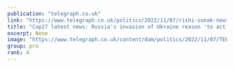 ```yaml
---
publication: "telegraph.co.uk"
link: "https://www.telegraph.co.uk/politics/2022/11/07/rishi-sunak-news-rishi-sunak-news-gavin-williamson-cop27-latest/"
title: "Cop27 latest news: Russia's invasion of Ukraine reason 'to act faster' on climate change, Rishi Sunak says"
excerpt: None
image: "https://www.telegraph.co.uk/content/dam/politics/2022/11/07/TELEMMGLPICT000315441143_trans_NvBQzQNjv4BqqVzuuqpFlyLIwiB6NTmJwekapBZ1c_8650LP5YH00zA.jpeg?impolicy=logo-overlay"
group: pro
rank: 4
---
```

